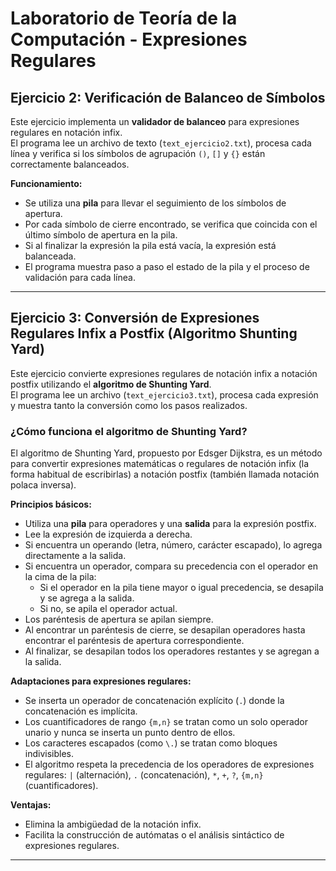 # Laboratorio de Teoría de la Computación - Expresiones Regulares

## Ejercicio 2: Verificación de Balanceo de Símbolos

Este ejercicio implementa un **validador de balanceo** para expresiones regulares en notación infix.  
El programa lee un archivo de texto (`text_ejercicio2.txt`), procesa cada línea y verifica si los símbolos de agrupación `()`, `[]` y `{}` están correctamente balanceados.

**Funcionamiento:**
- Se utiliza una **pila** para llevar el seguimiento de los símbolos de apertura.
- Por cada símbolo de cierre encontrado, se verifica que coincida con el último símbolo de apertura en la pila.
- Si al finalizar la expresión la pila está vacía, la expresión está balanceada.
- El programa muestra paso a paso el estado de la pila y el proceso de validación para cada línea.

---

## Ejercicio 3: Conversión de Expresiones Regulares Infix a Postfix (Algoritmo Shunting Yard)

Este ejercicio convierte expresiones regulares de notación infix a notación postfix utilizando el **algoritmo de Shunting Yard**.  
El programa lee un archivo (`text_ejercicio3.txt`), procesa cada expresión y muestra tanto la conversión como los pasos realizados.

### ¿Cómo funciona el algoritmo de Shunting Yard?

El algoritmo de Shunting Yard, propuesto por Edsger Dijkstra, es un método para convertir expresiones matemáticas o regulares de notación infix (la forma habitual de escribirlas) a notación postfix (también llamada notación polaca inversa).

**Principios básicos:**
- Utiliza una **pila** para operadores y una **salida** para la expresión postfix.
- Lee la expresión de izquierda a derecha.
- Si encuentra un operando (letra, número, carácter escapado), lo agrega directamente a la salida.
- Si encuentra un operador, compara su precedencia con el operador en la cima de la pila:
  - Si el operador en la pila tiene mayor o igual precedencia, se desapila y se agrega a la salida.
  - Si no, se apila el operador actual.
- Los paréntesis de apertura se apilan siempre.
- Al encontrar un paréntesis de cierre, se desapilan operadores hasta encontrar el paréntesis de apertura correspondiente.
- Al finalizar, se desapilan todos los operadores restantes y se agregan a la salida.

**Adaptaciones para expresiones regulares:**
- Se inserta un operador de concatenación explícito (`.`) donde la concatenación es implícita.
- Los cuantificadores de rango `{m,n}` se tratan como un solo operador unario y nunca se inserta un punto dentro de ellos.
- Los caracteres escapados (como `\.`) se tratan como bloques indivisibles.
- El algoritmo respeta la precedencia de los operadores de expresiones regulares: `|` (alternación), `.` (concatenación), `*`, `+`, `?`, `{m,n}` (cuantificadores).

**Ventajas:**
- Elimina la ambigüedad de la notación infix.
- Facilita la construcción de autómatas o el análisis sintáctico de expresiones regulares.

---

